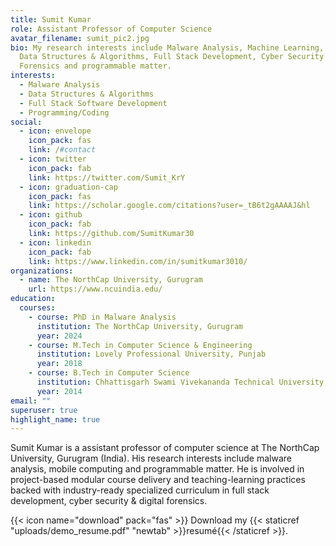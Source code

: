 ```yaml
---
title: Sumit Kumar
role: Assistant Professor of Computer Science
avatar_filename: sumit_pic2.jpg
bio: My research interests include Malware Analysis, Machine Learning, Advanced
  Data Structures & Algorithms, Full Stack Development, Cyber Security &
  Forensics and programmable matter.
interests:
  - Malware Analysis
  - Data Structures & Algorithms
  - Full Stack Software Development
  - Programming/Coding
social:
  - icon: envelope
    icon_pack: fas
    link: /#contact
  - icon: twitter
    icon_pack: fab
    link: https://twitter.com/Sumit_KrY
  - icon: graduation-cap
    icon_pack: fas
    link: https://scholar.google.com/citations?user=_tB6t2gAAAAJ&hl
  - icon: github
    icon_pack: fab
    link: https://github.com/SumitKumar30
  - icon: linkedin
    icon_pack: fab
    link: https://www.linkedin.com/in/sumitkumar3010/
organizations:
  - name: The NorthCap University, Gurugram
    url: https://www.ncuindia.edu/
education:
  courses:
    - course: PhD in Malware Analysis
      institution: The NorthCap University, Gurugram
      year: 2024
    - course: M.Tech in Computer Science & Engineering
      institution: Lovely Professional University, Punjab
      year: 2018
    - course: B.Tech in Computer Science
      institution: Chhattisgarh Swami Vivekananda Technical University, Bhilai
      year: 2014
email: ""
superuser: true
highlight_name: true
---
```

Sumit Kumar is a assistant professor of computer science at The NorthCap University, Gurugram (India). His research interests include malware analysis, mobile computing and programmable matter. He is involved in project-based modular course delivery and teaching-learning practices backed with industry-ready specialized curriculum in full stack development, cyber security & digital forensics.

{{< icon name="download" pack="fas" >}} Download my {{< staticref "uploads/demo_resume.pdf" "newtab" >}}resumé{{< /staticref >}}.